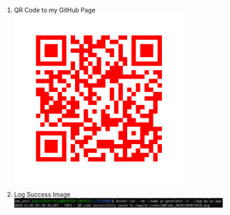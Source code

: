 1. QR Code to my GitHub Page
![QR Code Image](QRCode_20241105073038.png)

2. Log Success Image
![Log Successful](image.png)